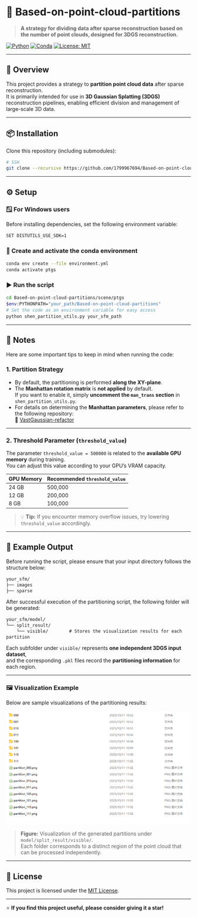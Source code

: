 # 🧩 Based-on-point-cloud-partitions

> **A strategy for dividing data after sparse reconstruction based on the number of point clouds, designed for 3DGS reconstruction.**

[![Python](https://img.shields.io/badge/Python-3.8+-blue.svg)](https://www.python.org/)
[![Conda](https://img.shields.io/badge/Conda-Environment-green.svg)](https://docs.conda.io/)
[![License: MIT](https://img.shields.io/badge/License-MIT-yellow.svg)](LICENSE)

---

## 📖 Overview

This project provides a strategy to **partition point cloud data** after sparse reconstruction.  
It is primarily intended for use in **3D Gaussian Splatting (3DGS)** reconstruction pipelines, enabling efficient division and management of large-scale 3D data.

---

## 📦 Installation

Clone this repository (including submodules):

```bash
# SSH
git clone --recursive https://github.com/1799967694/Based-on-point-cloud-partitions.git
```

---

## ⚙️ Setup

### 🪟 For Windows users

Before installing dependencies, set the following environment variable:

```bash
SET DISTUTILS_USE_SDK=1
```

### 🧰 Create and activate the conda environment

```bash
conda env create --file environment.yml
conda activate ptgs
```

### ▶️ Run the script

```bash
cd Based-on-point-cloud-partitions/scene/ptgs
$env:PYTHONPATH="your_path/Based-on-point-cloud-partitions"
# Set the code as an environment variable for easy access
python shen_partition_utils.py your_sfm_path
```

---

## 📝 Notes

Here are some important tips to keep in mind when running the code:

### 1. Partition Strategy
- By default, the partitioning is performed **along the XY-plane**.
- The **Manhattan rotation matrix** is **not applied** by default.  
  If you want to enable it, simply **uncomment the `man_trans` section** in `shen_partition_utils.py`.
- For details on determining the **Manhattan parameters**, please refer to the following repository:  
  🔗 [VastGaussian-refactor](https://github.com/1799967694/VastGaussian-refactor)

---

### 2. Threshold Parameter (`threshold_value`)
The parameter `threshold_value = 500000` is related to the **available GPU memory** during training.  
You can adjust this value according to your GPU’s VRAM capacity.

| GPU Memory | Recommended `threshold_value` |
|-------------|-------------------------------|
| 24 GB       | 500,000                       |
| 12 GB       | 200,000                       |
| 8 GB        | 100,000                       |

> 💡 **Tip:** If you encounter memory overflow issues, try lowering `threshold_value` accordingly.

---

## 📸 Example Output

Before running the script, please ensure that your input directory follows the structure below:

```
your_sfm/
├── images
├── sparse
```

After successful execution of the partitioning script, the following folder will be generated:

```
your_sfm/model/
└── split_result/
    └── visible/        # Stores the visualization results for each partition
```

Each subfolder under `visible/` represents **one independent 3DGS input dataset**,  
and the corresponding `.pkl` files record the **partitioning information** for each region.

---

### 🖼️ Visualization Example

Below are sample visualizations of the partitioning results:

<p align="center">
  <img src="./assets/partition_result_1.png" alt="Partition Result Example" width="600">
</p>

> **Figure:** Visualization of the generated partitions under `model/split_result/visible/`.  
> Each folder corresponds to a distinct region of the point cloud that can be processed independently.

---

## 🧾 License

This project is licensed under the [MIT License](LICENSE).

---

⭐ **If you find this project useful, please consider giving it a star!**
